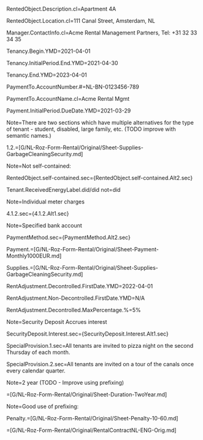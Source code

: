 
RentedObject.Description.cl=Apartment 4A

RentedObject.Location.cl=111 Canal Street, Amsterdam, NL

Manager.ContactInfo.cl=Acme Rental Management Partners, Tel:  +31 32 33 34 35

Tenancy.Begin.YMD=2021-04-01

Tenancy.InitialPeriod.End.YMD=2021-04-30

Tenancy.End.YMD=2023-04-01

PaymentTo.AccountNumber.#=NL-BN-0123456-789

PaymentTo.AccountName.cl=Acme Rental Mgmt

Payment.InitialPeriod.DueDate.YMD=2021-03-29

Note=There are two sections which have multiple alternatives for the type of tenant - student, disabled, large family, etc.  (TODO improve with semantic names.)

1.2.=[G/NL-Roz-Form-Rental/Original/Sheet-Supplies-GarbageCleaningSecurity.md]

Note=Not self-contained:

RentedObject.self-contained.sec={RentedObject.self-contained.Alt2.sec}

Tenant.ReceivedEnergyLabel.did/did not=did

Note=Individual meter charges

4.1.2.sec={4.1.2.Alt1.sec}

Note=Specified bank account

PaymentMethod.sec={PaymentMethod.Alt2.sec}

Payment.=[G/NL-Roz-Form-Rental/Original/Sheet-Payment-Monthly1000EUR.md]

Supplies.=[G/NL-Roz-Form-Rental/Original/Sheet-Supplies-GarbageCleaningSecurity.md]

RentAdjustment.Decontrolled.FirstDate.YMD=2022-04-01

RentAdjustment.Non-Decontrolled.FirstDate.YMD=N/A

RentAdjustment.Decontrolled.MaxPercentage.%=5%

Note=Security Deposit Accrues interest

SecurityDeposit.Interest.sec={SecurityDeposit.Interest.Alt1.sec}

SpecialProvision.1.sec=All tenants are invited to pizza night on the second Thursday of each month.

SpecialProvision.2.sec=All tenants are invited on a tour of the canals once every calendar quarter.

Note=2 year (TODO - Improve using prefixing)

=[G/NL-Roz-Form-Rental/Original/Sheet-Duration-TwoYear.md]

Note=Good use of prefixing:

Penalty.=[G/NL-Roz-Form-Rental/Original/Sheet-Penalty-10-60.md]

=[G/NL-Roz-Form-Rental/Original/RentalContractNL-ENG-Orig.md]
